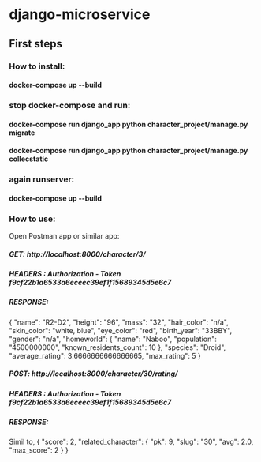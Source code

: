 # django-microservice
## First steps


### How to install:
#### docker-compose up --build 

### stop docker-compose and run:

#### docker-compose run django_app python character_project/manage.py migrate
#### docker-compose run django_app python character_project/manage.py collecstatic
### again runserver:
#### docker-compose up --build 


### How to use:

Open Postman app or similar app:

##### GET: http://localhost:8000/character/3/
##### HEADERS : Authorization - Token f9cf22b1a6533a6eceec39ef1f15689345d5e6c7

##### RESPONSE:
{
    "name": "R2-D2",
    "height": "96",
    "mass": "32",
    "hair_color": "n/a",
    "skin_color": "white, blue",
    "eye_color": "red",
    "birth_year": "33BBY",
    "gender": "n/a",
    "homeworld": {
        "name": "Naboo",
        "population": "4500000000",
        "known_residents_count": 10
    },
    "species": "Droid",
    "average_rating": 3.6666666666666665,
    "max_rating": 5
}

##### POST: http://localhost:8000/character/30/rating/
##### HEADERS : Authorization - Token f9cf22b1a6533a6eceec39ef1f15689345d5e6c7


##### RESPONSE:
Simil to, 
{
    "score": 2,
    "related_character": {
        "pk": 9,
        "slug": "30",
        "avg": 2.0,
        "max_score": 2
    }
}



